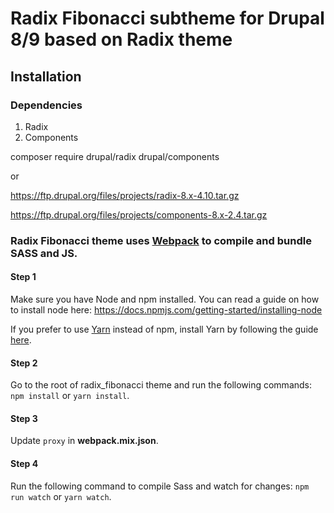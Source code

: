 # Radix Fibonacci subtheme for Drupal 8/9 based on Radix theme

## Installation

### Dependencies

1. Radix
2. Components

composer require drupal/radix drupal/components

or

https://ftp.drupal.org/files/projects/radix-8.x-4.10.tar.gz

https://ftp.drupal.org/files/projects/components-8.x-2.4.tar.gz

### Radix Fibonacci theme uses [Webpack](https://webpack.js.org) to compile and bundle SASS and JS.

#### Step 1
Make sure you have Node and npm installed. 
You can read a guide on how to install node here: https://docs.npmjs.com/getting-started/installing-node

If you prefer to use [Yarn](https://yarnpkg.com) instead of npm, install Yarn by following the guide [here](https://yarnpkg.com/docs/install).

#### Step 2
Go to the root of radix_fibonacci theme and run the following commands: `npm install` or `yarn install`.

#### Step 3
Update `proxy` in **webpack.mix.json**.

#### Step 4
Run the following command to compile Sass and watch for changes: `npm run watch` or `yarn watch`.
